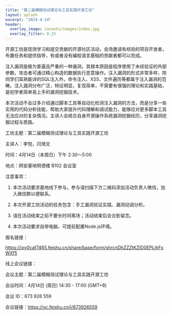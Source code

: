 ```yaml
---
title: "第二届模糊测试理论与工具实践开源工坊"
layout: splash
excerpt: "2024-4-14"
header:
  overlay_image: /assets/images/index.jpg
  overlay_filter: 0.25
---
```

开源工坊是现场学习和提交贡献的开源社区活动，会场邀请有经验的项目开发者，布置任务和提供指导，有或者没有编程语言基础的贡献者都可以完成。

注入漏洞是极为普遍且严重的一种漏洞，其根本原因是程序使用了未经验证的外部参数，攻击者可通过精心构造的数据执行恶意操作。注入漏洞的形式非常多样，除同学们耳熟能详的SQL注入外，命令注入、XSS、文件遍历等都属于注入漏洞的范畴。注入漏洞分布广泛，特征明显，复现简单，不需要有很强的理论和实践基础，是初学者简单易上手的漏洞挖掘技术。

本次活动不会过多介绍通过脚本工具等自动化检测注入漏洞的方法，而是分享一些实用的代码分析技能，帮助大家提升代码理解和调试能力，能够应对更多脚本工具无法应对的复杂情况。主讲人会结合自身开源操作系统漏洞挖掘经历，分享漏洞挖掘过程与思路。

工坊主题：第二届模糊测试理论与工具实践开源工坊

主讲人：李悦，闫琦文

时间：4月14日（本周日）下午 2:30～5:00

地点：网安基地明德楼 B102 会议室

注意事项：

1. 本次活动要求基地线下参与。参与请扫描下方二维码添加活动负责人微信，加入微信群以便联系。

2. 本次开源工坊活动的任务包含：手工漏洞验证实践、漏洞动调分析。

3. 请在活动结束之前不要长时间离场；活动结束后会合影留念。

4. 本次活动要求自带电脑，可提前配置Node.js环境。

报名链接：

https://ixy0caf7465.feishu.cn/share/base/form/shrcnDhZZZtKZID0EPLjhFxWXf5



线上会议链接：

会议主题：第二届模糊测试理论与工具实践开源工坊

会议时间：4月14日 (周日) 14:30 - 17:00 (GMT+8)

会议 ID：673 926 559

会议链接：https://vc.feishu.cn/j/673926559

